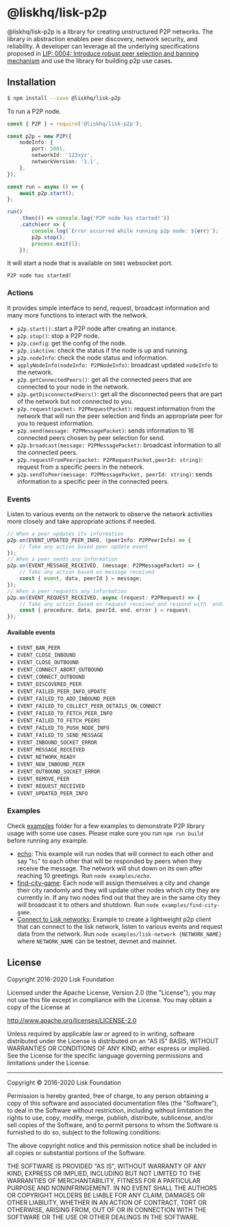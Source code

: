 # @liskhq/lisk-p2p

@liskhq/lisk-p2p is a library for creating unstructured P2P networks. The library in abstraction enables peer discovery, network security, and reliability. A developer can leverage all the underlying specifications proposed in [LIP: 0004: Introduce robust peer selection and banning mechanism](https://github.com/LiskHQ/lips/blob/master/proposals/lip-0004.md) and use the library for building p2p use cases.

## Installation

```sh
$ npm install --save @liskhq/lisk-p2p
```

To run a P2P node.

```typescript
const { P2P } = require('@liskhq/lisk-p2p');

const p2p = new P2P({
	nodeInfo: {
		port: 5001,
		networkId: '123xyz',
		networkVersion: '1.1',
	},
});

const run = async () => {
	await p2p.start();
};

run()
	.then(() => console.log('P2P node has started!'))
	.catch(err => {
		console.log(`Error occurred while running p2p node: ${err}`);
		p2p.stop();
		process.exit(1);
	});
```

It will start a node that is available on `5001` websocket port.

```shell
P2P node has started!
```

### Actions

It provides simple interface to send, request, broadcast information and many more functions to interact with the network.

- `p2p.start()`: start a P2P node after creating an instance.
- `p2p.stop()`: stop a P2P node.
- `p2p.config`: get the config of the node.
- `p2p.isActive`: check the status if the node is up and running.
- `p2p.nodeInfo`: check the node status and information.
- `applyNodeInfo(nodeInfo: P2PNodeInfo)`: broadcast updated `nodeInfo` to the network.
- `p2p.getConnectedPeers()`: get all the connected peers that are connected to your node in the network.
- `p2p.getDisconnectedPeers()`: get all the disconnected peers that are part of the network but not connected to you.
- `p2p.request(packet: P2PRequestPacket)`: request information from the network that will run the peer selection and finds an appropriate peer for you to request information.
- `p2p.send(message: P2PMessagePacket)`: sends information to 16 connected peers chosen by peer selection for send.
- `p2p.broadcast(message: P2PMessagePacket)`: broadcast information to all the connected peers.
- `p2p.requestFromPeer(packet: P2PRequestPacket,peerId: string)`: request from a specific peers in the network.
- `p2p.sendToPeer(message: P2PMessagePacket, peerId: string)`: sends information to a specific peer in the connected peers.

### Events

Listen to various events on the network to observe the network activities more closely and take appropriate actions if needed.

```typescript
// When a peer updates its information
p2p.on(EVENT_UPDATED_PEER_INFO, (peerInfo: P2PPeerInfo) => {
	// Take any action based peer update event
});
// When a peer sends any information
p2p.on(EVENT_MESSAGE_RECEIVED, (message: P2PMessagePacket) => {
	// Take any action based on message received
	const { event, data, peerId } = message;
});
// When a peer requests any information
p2p.on(EVENT_REQUEST_RECEIVED, async (request: P2PRequest) => {
	// Take any action based on request received and respond with `end(results)` with results or return an error by `error(new Error('Request was not processed successfully'))`
	const { procedure, data, peerId, end, error } = request;
});
```

#### Available events

- `EVENT_BAN_PEER`
- `EVENT_CLOSE_INBOUND`
- `EVENT_CLOSE_OUTBOUND`
- `EVENT_CONNECT_ABORT_OUTBOUND`
- `EVENT_CONNECT_OUTBOUND`
- `EVENT_DISCOVERED_PEER`
- `EVENT_FAILED_PEER_INFO_UPDATE`
- `EVENT_FAILED_TO_ADD_INBOUND_PEER`
- `EVENT_FAILED_TO_COLLECT_PEER_DETAILS_ON_CONNECT`
- `EVENT_FAILED_TO_FETCH_PEER_INFO`
- `EVENT_FAILED_TO_FETCH_PEERS`
- `EVENT_FAILED_TO_PUSH_NODE_INFO`
- `EVENT_FAILED_TO_SEND_MESSAGE`
- `EVENT_INBOUND_SOCKET_ERROR`
- `EVENT_MESSAGE_RECEIVED`
- `EVENT_NETWORK_READY`
- `EVENT_NEW_INBOUND_PEER`
- `EVENT_OUTBOUND_SOCKET_ERROR`
- `EVENT_REMOVE_PEER`
- `EVENT_REQUEST_RECEIVED`
- `EVENT_UPDATED_PEER_INFO`

### Examples

Check [examples](examples/) folder for a few examples to demonstrate P2P library usage with some use cases. Please make sure you run `npm run build` before running any example.

- [echo](examples/echo): This example will run nodes that will connect to each other and say "`hi`" to each other that will be responded by peers when they receive the message. The network will shut down on its own after reaching 10 greetings. Run `node examples/echo`.
- [find-city-game](examples/find-city-game): Each node will assign themselves a city and change their city randomly and they will update other nodes which city they are currently in. If any two nodes find out that they are in the same city they will broadcast it to others and shutdown. Run `node examples/find-city-game`.
- [Connect to Lisk networks](examples/lisk-networks): Example to create a lightweight p2p client that can connect to the lisk network, listen to various events and request data from the network. Run `node examples/lisk-network {NETWORK_NAME}` where `NETWORK_NAME` can be testnet, devnet and mainnet.

## License

Copyright 2016-2020 Lisk Foundation

Licensed under the Apache License, Version 2.0 (the "License");
you may not use this file except in compliance with the License.
You may obtain a copy of the License at

http://www.apache.org/licenses/LICENSE-2.0

Unless required by applicable law or agreed to in writing, software
distributed under the License is distributed on an "AS IS" BASIS,
WITHOUT WARRANTIES OR CONDITIONS OF ANY KIND, either express or implied.
See the License for the specific language governing permissions and
limitations under the License.

---

Copyright © 2016-2020 Lisk Foundation

Permission is hereby granted, free of charge, to any person obtaining a copy of this software and associated documentation files (the "Software"), to deal in the Software without restriction, including without limitation the rights to use, copy, modify, merge, publish, distribute, sublicense, and/or sell copies of the Software, and to permit persons to whom the Software is furnished to do so, subject to the following conditions:

The above copyright notice and this permission notice shall be included in all copies or substantial portions of the Software.

THE SOFTWARE IS PROVIDED "AS IS", WITHOUT WARRANTY OF ANY KIND, EXPRESS OR IMPLIED, INCLUDING BUT NOT LIMITED TO THE WARRANTIES OF MERCHANTABILITY, FITNESS FOR A PARTICULAR PURPOSE AND NONINFRINGEMENT. IN NO EVENT SHALL THE AUTHORS OR COPYRIGHT HOLDERS BE LIABLE FOR ANY CLAIM, DAMAGES OR OTHER LIABILITY, WHETHER IN AN ACTION OF CONTRACT, TORT OR OTHERWISE, ARISING FROM, OUT OF OR IN CONNECTION WITH THE SOFTWARE OR THE USE OR OTHER DEALINGS IN THE SOFTWARE.

[lisk core github]: https://github.com/LiskHQ/lisk
[lisk documentation site]: https://lisk.io/documentation/lisk-elements
